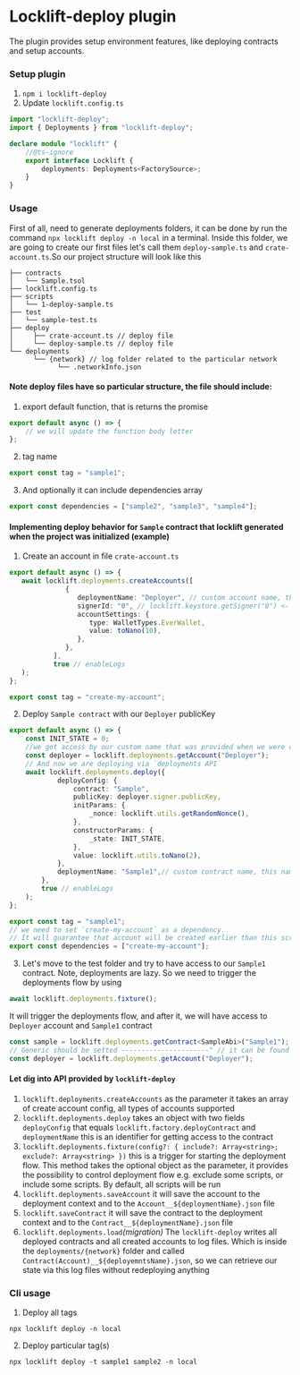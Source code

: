 # Locklift-deploy plugin
The plugin provides setup environment features, like deploying contracts and setup accounts.
### Setup plugin
1. `npm i locklift-deploy`
2. Update `locklift.config.ts`
```typescript
import "locklift-deploy";
import { Deployments } from "locklift-deploy";

declare module "locklift" {
    //@ts-ignore
    export interface Locklift {
        deployments: Deployments<FactorySource>;
    }
}
```

### Usage
First of all, need to generate deployments folders, it can be done by run the command `npx locklift deploy -n local` in a terminal.
Inside this folder, we are going to create our first files let's call them `deploy-sample.ts` and `crate-account.ts`.So our project structure will look like this
```
├── contracts
│   └── Sample.tsol
├── locklift.config.ts
├── scripts
│   └── 1-deploy-sample.ts
├── test
│   └── sample-test.ts
├── deploy
│     ├── crate-account.ts // deploy file
│     └── deploy-sample.ts // deploy file
└── deployments
      └── {network} // log folder related to the particular network
            └── .networkInfo.json
```
#### Note deploy files have so particular structure, the file should include:
1. export default function, that is returns the promise
```typescript
export default async () => {
    // we will update the function body letter
};
```
2. tag name
```typescript
export const tag = "sample1";
```
3. And optionally it can include dependencies array
```typescript
export const dependencies = ["sample2", "sample3", "sample4"];
```

#### Implementing deploy behavior for `Sample` contract that locklift generated when the project was initialized (example)
1. Create an account in file `crate-account.ts`
```typescript
export default async () => {
   await locklift.deployments.createAccounts([
              {
                 deploymentName: "Deployer", // custom account name, this name will be used for getting access to the account
                 signerId: "0", // locklift.keystore.getSigner("0") <- this is id for getting access to the particular signer
                 accountSettings: {
                    type: WalletTypes.EverWallet,
                    value: toNano(10),
                 },
              },
           ],
           true // enableLogs
   );
};

export const tag = "create-my-account";
```
2. Deploy `Sample contract` with our `Deployer` publicKey
```typescript
export default async () => {
    const INIT_STATE = 0;
    //we got access by our custom name that was provided when we were creating an account
    const deployer = locklift.deployments.getAccount("Deployer");
    // And now we are deploying via `deployments API`
    await locklift.deployments.deploy({
            deployConfig: {
                contract: "Sample",
                publicKey: deployer.signer.publicKey,
                initParams: {
                    _nonce: locklift.utils.getRandomNonce(),
                },
                constructorParams: {
                    _state: INIT_STATE,
                },
                value: locklift.utils.toNano(2),
            },
            deploymentName: "Sample1",// custom contract name, this name will be used for getting an access
        },
        true // enableLogs
    );
};

export const tag = "sample1";
// we need to set `create-my-account` as a dependency. 
// It will guarantee that account will be created earlier than this script will be run
export const dependencies = ["create-my-account"]; 
```
3. Let's move to the test folder and try to have access to our `Sample1` contract.
   Note, deployments are lazy. So we need to trigger the deployments flow by using
```typescript
await locklift.deployments.fixture();
```
It will trigger the deployments flow, and after it, we will have access to `Deployer` account and `Sample1` contract
```typescript
const sample = locklift.deployments.getContract<SampleAbi>("Sample1");
// Generic should be setted ----------------------^ // it can be found inside the factorySource.ts
const deployer = locklift.deployments.getAccount("Deployer");
```
#### Let dig into API provided by `locklift-deploy`
1. `locklift.deployments.createAccounts` as the parameter it takes an array of create account config, all types of accounts supported
2. `locklift.deployments.deploy` takes an object with two fields `deployConfig` that equals `locklift.factory.deployContract` and `deploymentName` this is an identifier for getting access to the contract
3. `locklift.deployments.fixture(config?: { include?: Array<string>; exclude?: Array<string> })`
   this is a trigger for starting the deployment flow. This method takes the optional object as the parameter,
   it provides the possibility to control deployment flow e.g. exclude some scripts, or include some scripts. By default, all scripts will be run
4. `locklift.deployments.saveAccount` it will save the account to the deployment context and to the `Account__${deploymentName}.json` file
5. `locklift.saveContract` it will save the contract to the deployment context and to the `Contract__${deploymentName}.json` file
6. `locklift.deployments.load`_(migration)_ The `locklift-deploy` writes all deployed contracts and all created accounts to log files.
   Which is inside the `deployments/{network}` folder and called `Contract(Account)__${deployemntsName}.json`, so we can retrieve our state via this log files without redeploying anything

### Cli usage
1. Deploy all tags
```shell
npx locklift deploy -n local
```
2. Deploy particular tag(s)
```shell
npx locklift deploy -t sample1 sample2 -n local
```
